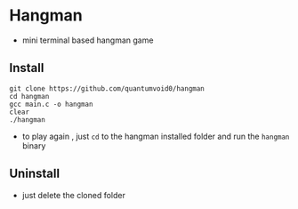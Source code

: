# Hangman
- mini terminal based hangman game

## Install

```fish
git clone https://github.com/quantumvoid0/hangman
cd hangman
gcc main.c -o hangman
clear
./hangman
```
- to play again , just `cd` to the hangman installed folder and run the `hangman` binary 

## Uninstall
- just delete the cloned folder
